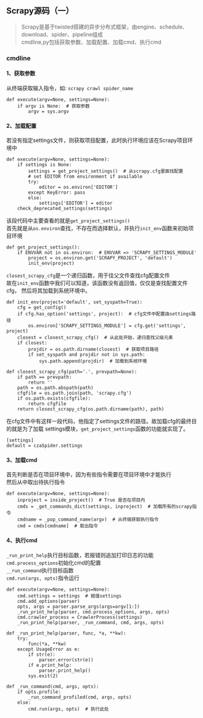 <!--
2020-02-24 11:39:31
https://ae01.alicdn.com/kf/Hbe459a22bc004f4e8cd4557223febd27Z.png
scrapy
Scrapy源码（一）
Scrapy是基于twisted搭建的异步分布式框架。cmdline,py是框架的启动关键。
Scrapy是基于twisted搭建的异步分布式框架，由engine、schedule、download、spider、pipeline组成。cmdline,py包括获取参数、加载配置、加载cmd、执行cmd
-->

## Scrapy源码（一）

> Scrapy是基于twisted搭建的异步分布式框架，由engine、schedule、download、spider、pipeline组成  
> cmdline,py包括获取参数、加载配置、加载cmd、执行cmd

### cmdline
#### 1、获取参数
从终端获取输入指令，如: `scrapy crawl spider_name`
```
def execute(argv=None, settings=None):
    if argv is None:  # 获取参数
        argv = sys.argv
```
#### 2、加载配置
若没有指定settings文件，则获取项目配置，此时执行环境应该在Scrapy项目环境中
```
def execute(argv=None, settings=None):
    if settings is None:
        settings = get_project_settings()  # 从scrapy.cfg里面找配置
        # set EDITOR from environment if available
        try:
            editor = os.environ['EDITOR']
        except KeyError: pass
        else:
            settings['EDITOR'] = editor
    check_deprecated_settings(settings)
```
该段代码中主要查看的就是`get_project_settings()`  
首先就是从```os.environ```查找，不存在而选择默认，并执行`init_env`函数来初始项目环境
```
def get_project_settings():
    if ENVVAR not in os.environ:  # ENVVAR => 'SCRAPY_SETTINGS_MODULE'
        project = os.environ.get('SCRAPY_PROJECT', 'default')
        init_env(project)
```
`closest_scrapy_cfg`是一个递归函数，用于往父文件查找cfg配置文件  
故在`init_env`函数中我们可以知道，该函数没有返回值，仅仅是查找配置文件cfg，
然后将其加载到系统环境中。
```
def init_env(project='default', set_syspath=True):
    cfg = get_config()
    if cfg.has_option('settings', project):  # cfg文件中配置由settings路径
        os.environ['SCRAPY_SETTINGS_MODULE'] = cfg.get('settings', project)
    closest = closest_scrapy_cfg()  # 从此处开始，递归查找父级元素
    if closest:
        projdir = os.path.dirname(closest)  # 获取项目路径
        if set_syspath and projdir not in sys.path: 
            sys.path.append(projdir)  # 加载到系统环境

def closest_scrapy_cfg(path='.', prevpath=None): 
    if path == prevpath:
        return ''
    path = os.path.abspath(path)
    cfgfile = os.path.join(path, 'scrapy.cfg') 
    if os.path.exists(cfgfile):
        return cfgfile
    return closest_scrapy_cfg(os.path.dirname(path), path) 
```
在cfg文件中有这样一段代码，他指定了settings文件的路径。故加载cfg的最终目的就是为了加载
settings模块，`get_project_settings`函数的功能就实现了。
```
[settings]
default = czaSpider.settings
```

#### 3、加载cmd
首先判断是否在项目环境中，因为有些指令需要在项目环境中才能执行  
然后从中取出待执行指令
```
def execute(argv=None, settings=None):
    inproject = inside_project()  # True 是否在项目内
    cmds = _get_commands_dict(settings, inproject)  # 加载所有的scrapy指令
    cmdname = _pop_command_name(argv)  # 从终端获取执行指令
    cmd = cmds[cmdname]  # 取出指令
```

#### 4、执行cmd
`_run_print_help`执行目标函数，若报错则追加打印日志的功能  
`cmd.process_options`初始化cmd的配置  
`__run_command`执行目标函数    
`cmd.run(args, opts)`指令运行  
```
def execute(argv=None, settings=None):
    cmd.settings = settings  # 赋值settings
    cmd.add_options(parser)
    opts, args = parser.parse_args(args=argv[1:])
    _run_print_help(parser, cmd.process_options, args, opts)
    cmd.crawler_process = CrawlerProcess(settings)
    _run_print_help(parser, _run_command, cmd, args, opts)

def _run_print_help(parser, func, *a, **kw):
    try:
        func(*a, **kw)
    except UsageError as e:
        if str(e):
            parser.error(str(e))
        if e.print_help:
            parser.print_help()
        sys.exit(2)

def _run_command(cmd, args, opts):
    if opts.profile:
        _run_command_profiled(cmd, args, opts)
    else:
        cmd.run(args, opts)  # 执行此处
```